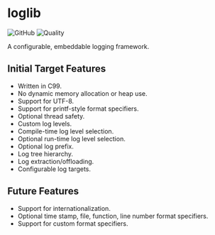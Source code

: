 # loglib

![GitHub](https://img.shields.io/github/license/awm/loglib)
![Quality](https://img.shields.io/badge/quality-unstable-red)

A configurable, embeddable logging framework.

## Initial Target Features

 * Written in C99.
 * No dynamic memory allocation or heap use.
 * Support for UTF-8.
 * Support for printf-style format specifiers.
 * Optional thread safety.
 * Custom log levels.
 * Compile-time log level selection.
 * Optional run-time log level selection.
 * Optional log prefix.
 * Log tree hierarchy.
 * Log extraction/offloading.
 * Configurable log targets.

## Future Features

 * Support for internationalization.
 * Optional time stamp, file, function, line number format specifiers.
 * Support for custom format specifiers.
